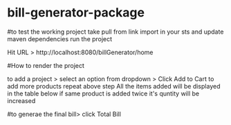 # bill-generator-package

#to test the working project
take pull from link
import in your sts and update maven dependencies
run the project 

Hit URL > http://localhost:8080/billGenerator/home

#How to render the project

to add a project > select an option from dropdown > Click Add to Cart
to add more products repeat above step
All the items added will be displayed in the table below
if same product is added twice it's quntity will be increased

#to generae the final bill> click Total Bill 
